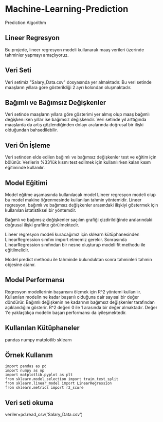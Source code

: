 # Machine-Learning-Prediction
Prediction Algorithm

## Lineer Regresyon
Bu projede, lineer regresyon modeli kullanarak maaş verileri üzerinde tahminler yapmayı amaçlıyoruz.

## Veri Seti
Veri setimiz "Salary_Data.csv" dosyasında yer almaktadır. Bu veri setinde maaşların yıllara göre gösterildiği 2 ayrı kolondan oluşmaktadır.

## Bağımlı ve Bağımsız Değişkenler
Veri setinde maaşların yıllara göre gösterimi yer almış olup maaş bağımlı değişken iken yıllar ise bağımsız değişkendir. Veri setinde yıl arttığında maaşlarda da artış gözlendiğinden dolayı aralarında doğrusal bir ilişki olduğundan bahsedilebilir.

## Veri Ön İşleme
Veri setinden elde edilen bağımlı ve bağımsız değişkenler test ve eğitim için bölünür. Verilerin %33'lük kısmı test edilmek için kullanılırken kalan kısım eğitiminde kullanılır.

## Model Eğitimi
Model eğitme aşamasında kullanılacak model Lineer regresyon modeli olup bu model makine öğrenmesinde kullanılan tahmin yöntemidir. Lineer regresyon, bağımlı ve bağımsız değişkenler arasındaki ilişkiyi göstermek için kullanılan istatistiksel bir yöntemdir.

Bağımlı ve bağımsız değişkenler saçılım grafiği çizdirildiğinde aralarındaki doğrusal ilişki grafikte görülmektedir.

Lineer regresyon modeli kuracağımız için sklearn kütüphanesinden LinearRegression sınıfını import etmemiz gerekir. Sonrasında LinearRegression sınıfından bir nesne oluşturup modeli fit methodu ile eğitilmelidir.

Model predict methodu ile tahminde bulunduktan sonra tahminleri tahmin objesine atanır.

## Model Performansı
Regresyon modellerinin başarısını ölçmek için R^2 yöntemi kullanılır. Kullanılan modelin ne kadar başarılı olduğuna dair sayısal bir değer döndürür. Bağımlı değişkenin ne kadarının bağımsız değişkenler tarafından açıklandığını gösterir. R^2 değeri 0 ile 1 arasında bir değer almaktadır. Değer 1'e yaklaştıkça modelin başarı performansı da iyileşmektedir.

## Kullanılan Kütüphaneler
pandas numpy matplotlib sklearn

## Örnek Kullanım
```
import pandas as pd 
import numpy as np
import matplotlib.pyplot as plt
from sklearn.model_selection import train_test_split
from sklearn.linear_model import LinearRegression
from sklearn.metrics import r2_score
```

## Veri seti okuma
veriler=pd.read_csv('Salary_Data.csv')
